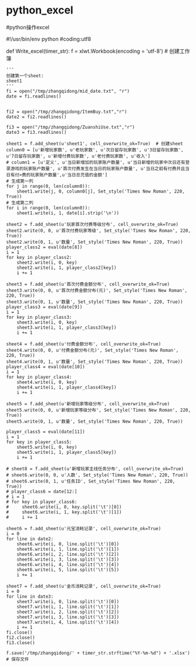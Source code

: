 # python_excel
#python操作excel




#!/usr/bin/env python
#coding:utf8


def Write_excel(timer_str):
    f = xlwt.Workbook(encoding = 'utf-8')  # 创建工作簿

    '''
    创建第一个sheet:
    sheet1
    '''
    fi = open("/tmp/zhangqidong/mid_date.txt", "r")
    date = fi.readlines()


    fi2 = open("/tmp/zhangqidong/ItemBuy.txt","r")
    date2 = fi2.readlines()

    fi3 = open("/tmp/zhangqidong/ZuanshiUse.txt","r")
    date3 = fi3.readlines()

    sheet1 = f.add_sheet(u'sheet1', cell_overwrite_ok=True)  # 创建sheet
    column0 = [u'新增玩家数', u'老玩家数', u'次日留存玩家数', u'3日留存玩家数', u'7日留存玩家数', u'新增付费玩家数', u'老付费玩家数', u'收入']
    # column1 = [u'定义', u'当日新增加的玩家账户数量', u'当日新增的玩家中次日还有登录游戏的玩家账户数量', u'首次付费发生在当日的玩家账户数量', u'当日之前有付费并且当日有付>费的玩家账户数量',u'当日总充值的金额']
    # 生成第一列
    for j in range(0, len(column0)):
        sheet1.write(j, 0, column0[j], Set_style('Times New Roman', 220, True))
    # 生成第二列
    for i in range(0, len(column0)):
        sheet1.write(i, 1, date[i].strip('\n'))

    sheet2 = f.add_sheet(u'玩家首次付费等级分布', cell_overwrite_ok=True)
    sheet2.write(0, 0, u'首次付费玩家等级', Set_style('Times New Roman', 220, True))
    sheet2.write(0, 1, u'数量', Set_style('Times New Roman', 220, True))
    player_class2 = eval(date[8])
    i = 1
    for key in player_class2:
        sheet2.write(i, 0, key)
        sheet2.write(i, 1, player_class2[key])
        i += 1

    sheet3 = f.add_sheet(u'首次付费金额分布', cell_overwrite_ok=True)
    sheet3.write(0, 0, u'首次付费金额分布(元)', Set_style('Times New Roman', 220, True))
    sheet3.write(0, 1, u'数量', Set_style('Times New Roman', 220, True))
    player_class3 = eval(date[9])
    i = 1
    for key in player_class3:
        sheet3.write(i, 0, key)
        sheet3.write(i, 1, player_class3[key])
        i += 1

    sheet4 = f.add_sheet(u'付费金额分布', cell_overwrite_ok=True)
    sheet4.write(0, 0, u'付费金额分布(元)', Set_style('Times New Roman', 220, True))
    sheet4.write(0, 1, u'数量', Set_style('Times New Roman', 220, True))
    player_class4 = eval(date[10])
    i = 1
    for key in player_class4:
        sheet4.write(i, 0, key)
        sheet4.write(i, 1, player_class4[key])
        i += 1

    sheet5 = f.add_sheet(u'新增玩家等级分布', cell_overwrite_ok=True)
    sheet5.write(0, 0, u'新增玩家等级分布', Set_style('Times New Roman', 220, True))
    sheet5.write(0, 1, u'数量', Set_style('Times New Roman', 220, True))

    player_class5 = eval(date[11])
    i = 1
    for key in player_class5:
        sheet5.write(i, 0, key)
        sheet5.write(i, 1, player_class5[key])
        i += 1

    # sheet8 = f.add_sheet(u'新增玩家主线任务分布', cell_overwrite_ok=True)
    # sheet6.write(0, 0, u'人数', Set_style('Times New Roman', 220, True))
    # sheet6.write(0, 1, u'任务ID', Set_style('Times New Roman', 220, True))
    # player_class6 = date[12:]
    # i = 1
    # for key in player_class6:
    #     sheet6.write(i, 0, key.split('\t')[0])
    #     sheet6.write(i, 1, key.split('\t')[1])
    #     i += 1

    sheet6 = f.add_sheet(u'元宝消耗记录', cell_overwrite_ok=True)
    i = 0
    for line in date2:
        sheet6.write(i, 0, line.split('\t')[0])
        sheet6.write(i, 1, line.split('\t')[1])
        sheet6.write(i, 2, line.split('\t')[2])
        sheet6.write(i, 3, line.split('\t')[3])
        sheet6.write(i, 4, line.split('\t')[4])
        sheet6.write(i, 5, line.split('\t')[5])
        i += 1

    sheet7 = f.add_sheet(u'金币消耗记录', cell_overwrite_ok=True)
    i = 0
    for line in date3:
        sheet7.write(i, 0, line.split('\t')[0])
        sheet7.write(i, 1, line.split('\t')[1])
        sheet7.write(i, 2, line.split('\t')[2])
        sheet7.write(i, 3, line.split('\t')[3])
        sheet7.write(i, 4, line.split('\t')[4])
        i += 1
    fi.close()
    fi2.close()
    fi3.close()

    f.save('/tmp/zhangqidong/' + timer_str.strftime("%Y-%m-%d") + '.xlsx')  # 保存文件

